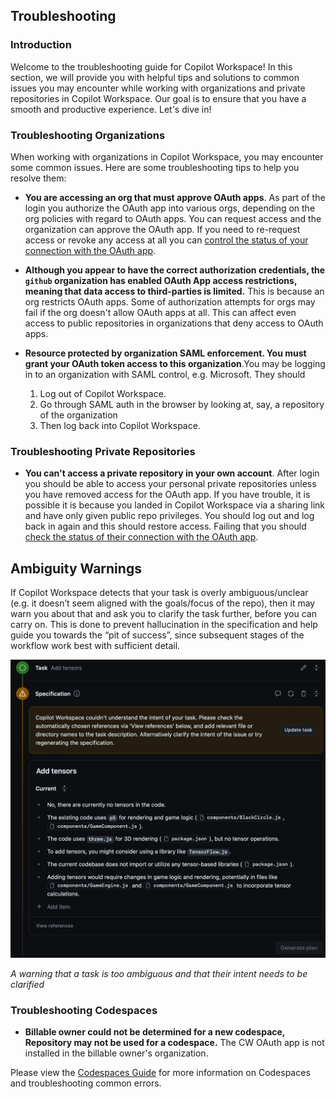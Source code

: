 ## Troubleshooting

### Introduction

Welcome to the troubleshooting guide for Copilot Workspace! In this section, we will provide you with helpful tips and solutions to common issues you may encounter while working with organizations and private repositories in Copilot Workspace. Our goal is to ensure that you have a smooth and productive experience. Let's dive in!

### Troubleshooting Organizations

When working with organizations in Copilot Workspace, you may encounter some common issues. Here are some troubleshooting tips to help you resolve them:

- **You are accessing an org that must approve OAuth apps**. As part of the login you authorize the OAuth app into various orgs, depending on the org policies with regard to OAuth apps. You can request access and the organization can approve the OAuth app. If you need to re-request access or revoke any access at all you can [control the status of your connection with the OAuth app](https://github.com/settings/connections/applications/903eccd8a9d2ff50288f).

- **Although you appear to have the correct authorization credentials, the `github` organization has enabled OAuth App access restrictions, meaning that data access to third-parties is limited.** This is because an org restricts OAuth apps. Some of authorization attempts for orgs may fail if the org doesn't allow OAuth apps at all. This can affect even access to public repositories in organizations that deny access to OAuth apps.

- **Resource protected by organization SAML enforcement. You must grant your OAuth token access to this organization**.You may be logging in to an organization with SAML control, e.g. Microsoft. They should
  1. Log out of Copilot Workspace.
  2. Go through SAML auth in the browser by looking at, say, a repository of the organization
  3. Then log back into Copilot Workspace.

### Troubleshooting Private Repositories

- **You can't access a private repository in your own account**. After login you should be able to access your personal private repositories unless you have removed access for the OAuth app. If you have trouble, it is possible it is because you landed in Copilot Workspace via a sharing link and have only given public repo privileges. You should log out and log back in again and this should restore access. Failing that you should [check the status of their connection with the OAuth app](https://github.com/settings/connections/applications/903eccd8a9d2ff50288f).

## Ambiguity Warnings

If Copilot Workspace detects that your task is overly ambiguous/unclear (e.g. it doesn’t seem aligned with the goals/focus of the repo), then it may warn you about that and ask you to clarify the task further, before you can carry on. This is done to prevent hallucination in the specification and help guide you towards the “pit of success”, since subsequent stages of the workflow work best with sufficient detail.

<img src="images/further-techniques/ambiguous-spec.png" width=600 alt="Ambiguous specification">

*A warning that a task is too ambiguous and that their intent needs to be clarified*


### Troubleshooting Codespaces

- **Billable owner could not be determined for a new codespace, Repository may not be used for a codespace.** The CW OAuth app is not installed in the billable owner's organization.

Please view the [Codespaces Guide](codespaces-guide.md) for more information on Codespaces and troubleshooting common errors.
